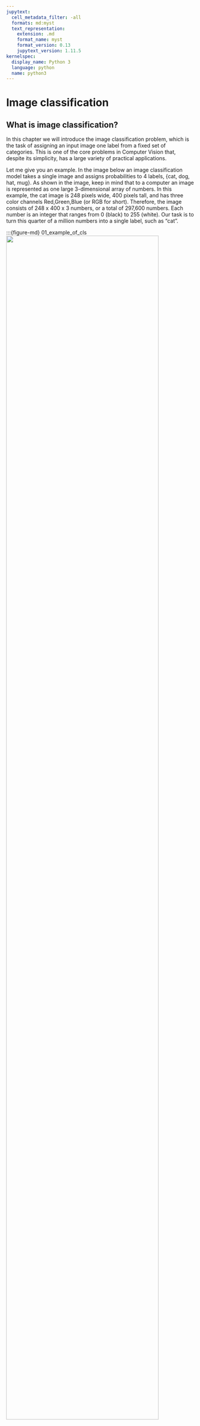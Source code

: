 ```yaml
---
jupytext:
  cell_metadata_filter: -all
  formats: md:myst
  text_representation:
    extension: .md
    format_name: myst
    format_version: 0.13
    jupytext_version: 1.11.5
kernelspec:
  display_name: Python 3
  language: python
  name: python3
---
```


# Image classification

## What is image classification?

In this chapter we will introduce the image classification problem, which is the task of assigning an input image one label from a fixed set of categories. This is one of the core problems in Computer Vision that, despite its simplicity, has a large variety of practical applications.

Let me give you an example. In the image below an image classification model takes a single image and assigns probabilities to 4 labels, {cat, dog, hat, mug}. As shown in the image, keep in mind that to a computer an image is represented as one large 3-dimensional array of numbers. In this example, the cat image is 248 pixels wide, 400 pixels tall, and has three color channels Red,Green,Blue (or RGB for short). Therefore, the image consists of 248 x 400 x 3 numbers, or a total of 297,600 numbers. Each number is an integer that ranges from 0 (black) to 255 (white). Our task is to turn this quarter of a million numbers into a single label, such as “cat”.

:::{figure-md} 01_example_of_cls
<img src="../../images/deep-learning/imgcls/01_classify_eg.png" width="90%" class="bg-white mb-1">

Example of the image classification task
:::

The task in image classification is to predict a single label (or a distribution over labels as shown here to indicate our confidence) for a given image. Images are 3-dimensional arrays of integers from 0 to 255, of size Width x Height x 3. The 3 represents the three color channels Red, Green, Blue.

## Challenges

Since this task of recognizing a visual concept (e.g. cat) is relatively trivial for a human to perform, it is worth considering the challenges involved from the perspective of a Computer Vision algorithm. As we present (an inexhaustive) list of challenges below, keep in mind the raw representation of images as a 3-D array of brightness values:
- Viewpoint variation. A single instance of an object can be oriented in many ways with respect to the camera.
- Scale variation. Visual classes often exhibit variation in their size (size in the real world, not only in terms of their extent in the image).
- Deformation. Many objects of interest are not rigid bodies and can be deformed in extreme ways.
- Occlusion. The objects of interest can be occluded. Sometimes only a small portion of an object (as little as few pixels) could be visible.
- Illumination conditions. The effects of illumination are drastic on the pixel level.
- Background clutter. The objects of interest may blend into their environment, making them hard to identify.
- Intra-class variation. The classes of interest can often be relatively broad, such as chair. There are many different types of these objects, each with their own appearance.

A good image classification model must be invariant to the cross product of all these variations, while simultaneously retaining sensitivity to the inter-class variations.

## Pipeline of image classification

We’ve seen that the task in image classification is to take an array of pixels that represents a single image and assign a label to it. Our complete pipeline can be formalized as follows:
- Input: Our input consists of a set of N images, each labeled with one of K different classes. We refer to this data as the training set,
- Learning: Our task is to use the training set to learn what every one of the classes looks like. We refer to this step as training a classifier, or learning a model,
- Evaluation: In the end, we evaluate the quality of the classifier by asking it to predict labels for a new set of images that it has never seen before. We will then compare the true labels of these images to the ones predicted by the classifier. Intuitively, we’re hoping that a lot of the predictions match up with the true answers (which we call the ground truth).

## History & classic models

Since image classification is a classic task for computer vision, there are several models that are well-performed in the past. We can list them as follows: LeNet, AlexNet, VGGNet, GoogleNet, ResNet, DenseNet, SENet, MobileNet, ShuffleNet and ViT. In this part, we will introduce some of them.

### VGGNet

The VGG (Visual Geometry Group) multilayer network model has 19 more layers than AlexNet, verifying that increasing the depth in the network structure can directly affect the model performance. The design idea of VGG is to increase the depth of the network and use a small size convolutional kernel instead. As shown in the figure below, three 3×3 convolutional kernels are used to replace the 7×7 convolutional kernels in AlexNet, and two 3×3 convolutional kernels are used to replace the 5×5 convolutional kernels, which can increase the depth of the network and improve the model effect while ensuring the same perceptual field. The number of model parameters and operations can be reduced by using smaller 3×3 Filters, and the image feature information can be better retained. The specific advantages of the improvement are summarized as follows. 

- Using small 3×3 filters to replace large convolutional kernels.
- After replacing the convolution kernel, the convolution layers have the same perceptual field. 
- Each layer is trained by Re LU activation function and batch gradient descent after convolution operation.
- It is verified that increasing the network depth can improve the model performance Although, VGG has achieved good results in image classification and localization problems in 2014 due to its deeper network structure and low computational complexity, it uses 140 million parameters and is computationally intensive, which is its shortcoming.

:::{figure-md} 02_VGG_structure
<img src="../../images/deep-learning/imgcls/02_VGG.png" width="90%" class="bg-white mb-1">

Structure of VGGNet {cite}`VGG_structure`
:::

#### Code

```{code-cell}
import numpy as np
import tensorflow as tf
import tensorflow_addons as tfa
import tensorflow_datasets as tfds

AUTOTUNE = tf.data.experimental.AUTOTUNE


def conv_bn(out_channels, kernel_size, strides, padding, groups=1):
    return tf.keras.Sequential(
        [
            tf.keras.layers.ZeroPadding2D(padding=padding),
            tf.keras.layers.Conv2D(
                filters=out_channels,
                kernel_size=kernel_size,
                strides=strides,
                padding="valid",
                groups=groups,
                use_bias=False,
                name="conv",
            ),
            tf.keras.layers.BatchNormalization(name="bn"),
        ]
    )


class RepVGGBlock(tf.keras.layers.Layer):
    def __init__(
        self,
        in_channels,
        out_channels,
        kernel_size,
        strides=1,
        padding=1,
        dilation=1,
        groups=1,
        deploy=False,
    ):
        super(RepVGGBlock, self).__init__()
        self.deploy = deploy
        self.groups = groups
        self.in_channels = in_channels

        assert kernel_size == 3
        assert padding == 1

        padding_11 = padding - kernel_size // 2

        self.nonlinearity = tf.keras.layers.ReLU()

        if deploy:
            self.rbr_reparam = tf.keras.Sequential(
                [
                    tf.keras.layers.ZeroPadding2D(padding=padding),
                    tf.keras.layers.Conv2D(
                        filters=out_channels,
                        kernel_size=kernel_size,
                        strides=strides,
                        padding="valid",
                        dilation_rate=dilation,
                        groups=groups,
                        use_bias=True,
                    ),
                ]
            )
        else:
            self.rbr_identity = (
                tf.keras.layers.BatchNormalization()
                if out_channels == in_channels and strides == 1
                else None
            )
            self.rbr_dense = conv_bn(
                out_channels=out_channels,
                kernel_size=kernel_size,
                strides=strides,
                padding=padding,
                groups=groups,
            )
            self.rbr_1x1 = conv_bn(
                out_channels=out_channels,
                kernel_size=1,
                strides=strides,
                padding=padding_11,
                groups=groups,
            )
            print("RepVGG Block, identity = ", self.rbr_identity)

    def call(self, inputs):
        if hasattr(self, "rbr_reparam"):
            return self.nonlinearity(self.rbr_reparam(inputs))

        if self.rbr_identity is None:
            id_out = 0
        else:
            id_out = self.rbr_identity(inputs)

        return self.nonlinearity(
            self.rbr_dense(inputs) + self.rbr_1x1(inputs) + id_out
        )

    # This func derives the equivalent kernel and bias in a DIFFERENTIABLE way.
    # You can get the equivalent kernel and bias at any time and do whatever you want,
    #     for example, apply some penalties or constraints during training, just like you do to the other models.
    # May be useful for quantization or pruning.
    def get_equivalent_kernel_bias(self):
        kernel3x3, bias3x3 = self._fuse_bn_tensor(self.rbr_dense)
        kernel1x1, bias1x1 = self._fuse_bn_tensor(self.rbr_1x1)
        kernelid, biasid = self._fuse_bn_tensor(self.rbr_identity)
        return (
            kernel3x3 + self._pad_1x1_to_3x3_tensor(kernel1x1) + kernelid,
            bias3x3 + bias1x1 + biasid,
        )

    def _pad_1x1_to_3x3_tensor(self, kernel1x1):
        if kernel1x1 is None:
            return 0
        else:
            return tf.pad(
                kernel1x1, tf.constant([[1, 1], [1, 1], [0, 0], [0, 0]])
            )

    def _fuse_bn_tensor(self, branch):
        if branch is None:
            return 0, 0
        if isinstance(branch, tf.keras.Sequential):
            kernel = branch.get_layer("conv").weights[0]
            running_mean = branch.get_layer("bn").moving_mean
            running_var = branch.get_layer("bn").moving_variance
            gamma = branch.get_layer("bn").gamma
            beta = branch.get_layer("bn").beta
            eps = branch.get_layer("bn").epsilon
        else:
            assert isinstance(branch, tf.keras.layers.BatchNormalization)
            if not hasattr(self, "id_tensor"):
                input_dim = self.in_channels // self.groups
                kernel_value = np.zeros(
                    (3, 3, input_dim, self.in_channels), dtype=np.float32
                )
                for i in range(self.in_channels):
                    kernel_value[1, 1, i % input_dim, i] = 1
                self.id_tensor = tf.convert_to_tensor(
                    kernel_value, dtype=np.float32
                )
            kernel = self.id_tensor
            running_mean = branch.moving_mean
            running_var = branch.moving_variance
            gamma = branch.gamma
            beta = branch.beta
            eps = branch.epsilon
        std = tf.sqrt(running_var + eps)
        t = gamma / std
        return kernel * t, beta - running_mean * gamma / std

    def repvgg_convert(self):
        kernel, bias = self.get_equivalent_kernel_bias()
        return kernel, bias


class RepVGG(tf.keras.Model):
    def __init__(
        self,
        num_blocks,
        num_classes=1000,
        width_multiplier=None,
        override_groups_map=None,
        deploy=False,
    ):
        super(RepVGG, self).__init__()

        assert len(width_multiplier) == 4

        self.deploy = deploy
        self.override_groups_map = override_groups_map or dict()

        assert 0 not in self.override_groups_map

        self.in_planes = min(64, int(64 * width_multiplier[0]))

        self.stage0 = RepVGGBlock(
            in_channels=3,
            out_channels=self.in_planes,
            kernel_size=3,
            strides=2,
            padding=1,
            deploy=self.deploy,
        )
        self.cur_layer_idx = 1
        self.stage1 = self._make_stage(
            int(64 * width_multiplier[0]), num_blocks[0], stride=2
        )
        self.stage2 = self._make_stage(
            int(128 * width_multiplier[1]), num_blocks[1], stride=2
        )
        self.stage3 = self._make_stage(
            int(256 * width_multiplier[2]), num_blocks[2], stride=2
        )
        self.stage4 = self._make_stage(
            int(512 * width_multiplier[3]), num_blocks[3], stride=2
        )
        self.gap = tfa.layers.AdaptiveAveragePooling2D(output_size=1)
        self.linear = tf.keras.layers.Dense(num_classes)

    def _make_stage(self, planes, num_blocks, stride):
        strides = [stride] + [1] * (num_blocks - 1)
        blocks = []
        for stride in strides:
            cur_groups = self.override_groups_map.get(self.cur_layer_idx, 1)
            blocks.append(
                RepVGGBlock(
                    in_channels=self.in_planes,
                    out_channels=planes,
                    kernel_size=3,
                    strides=stride,
                    padding=1,
                    groups=cur_groups,
                    deploy=self.deploy,
                )
            )
            self.in_planes = planes
            self.cur_layer_idx += 1
        return tf.keras.Sequential(blocks)

    def call(self, x):
        out = self.stage0(x)
        out = self.stage1(out)
        out = self.stage2(out)
        out = self.stage3(out)
        out = self.stage4(out)
        out = self.gap(out)
        out = tf.keras.layers.Flatten()(out)
        out = self.linear(out)
        return out
```

### Resnet

ResNet (Residual Network) was proposed by Kaiming He and won the 2015 ILSVRC Grand Prix with an error rate of 3.57%. In the previous network, when the model is not deep enough, its network recognition is not strong, but when the network stack (Plain Network) is very deep, the network gradient disappearance and gradient dispersion are obvious, resulting in the model's computational effectiveness but not up but down. Therefore, in view of the degradation problem of this deep network, ResNet is designed as an ultra-deep network without the gradient vanishing problem.ResNet has various types depending on the number of layers, from 18 to 1202 layers. As an example, Res Net50 consists of 49 convolutional layers and 1 fully connected layer, as shown in the figure below. This simple addition does not add additional parameters and computation to the network, but can greatly increase the training speed and improve the training effect, and this simple structure can well solve the degradation problem when the model deepens the number of layers. In this way, the network will always be in the optimal state and the performance of the network will not decrease with increasing depth.

The most important part of ResNet should be the residual block, and here is the structure.

:::{figure-md} 03_residual_block
<img src="../../images/deep-learning/imgcls/03_resblock.png" width="90%" class="bg-white mb-1">

Structure of residual block {cite}`resblock_structure`
:::

:::{figure-md} 04_ResNet_structure
<img src="../../images/deep-learning/imgcls/04_ResNet.png" width="90%" class="bg-white mb-1">

Structure of residual network {cite}`resnet_structure`
:::

#### Code

```{code-cell}
import time
import tensorflow as tf
import tensorflow.contrib as tf_contrib

weight_init = tf_contrib.layers.variance_scaling_initializer()
weight_regularizer = tf_contrib.layers.l2_regularizer(0.0001)

# Layer
def conv(x, channels, kernel=4, stride=2, padding='SAME', use_bias=True, scope='conv_0'):
    with tf.variable_scope(scope):
        x = tf.layers.conv2d(inputs=x, filters=channels,
                             kernel_size=kernel, kernel_initializer=weight_init,
                             kernel_regularizer=weight_regularizer,
                             strides=stride, use_bias=use_bias, padding=padding)

        return x

def fully_conneted(x, units, use_bias=True, scope='fully_0'):
    with tf.variable_scope(scope):
        x = flatten(x)
        x = tf.layers.dense(x, units=units, kernel_initializer=weight_init, kernel_regularizer=weight_regularizer, use_bias=use_bias)

        return x

def resblock(x_init, channels, is_training=True, use_bias=True, downsample=False, scope='resblock') :
    with tf.variable_scope(scope) :

        x = batch_norm(x_init, is_training, scope='batch_norm_0')
        x = relu(x)


        if downsample :
            x = conv(x, channels, kernel=3, stride=2, use_bias=use_bias, scope='conv_0')
            x_init = conv(x_init, channels, kernel=1, stride=2, use_bias=use_bias, scope='conv_init')

        else :
            x = conv(x, channels, kernel=3, stride=1, use_bias=use_bias, scope='conv_0')

        x = batch_norm(x, is_training, scope='batch_norm_1')
        x = relu(x)
        x = conv(x, channels, kernel=3, stride=1, use_bias=use_bias, scope='conv_1')



        return x + x_init

def bottle_resblock(x_init, channels, is_training=True, use_bias=True, downsample=False, scope='bottle_resblock') :
    with tf.variable_scope(scope) :
        x = batch_norm(x_init, is_training, scope='batch_norm_1x1_front')
        shortcut = relu(x)

        x = conv(shortcut, channels, kernel=1, stride=1, use_bias=use_bias, scope='conv_1x1_front')
        x = batch_norm(x, is_training, scope='batch_norm_3x3')
        x = relu(x)

        if downsample :
            x = conv(x, channels, kernel=3, stride=2, use_bias=use_bias, scope='conv_0')
            shortcut = conv(shortcut, channels*4, kernel=1, stride=2, use_bias=use_bias, scope='conv_init')

        else :
            x = conv(x, channels, kernel=3, stride=1, use_bias=use_bias, scope='conv_0')
            shortcut = conv(shortcut, channels * 4, kernel=1, stride=1, use_bias=use_bias, scope='conv_init')

        x = batch_norm(x, is_training, scope='batch_norm_1x1_back')
        x = relu(x)
        x = conv(x, channels*4, kernel=1, stride=1, use_bias=use_bias, scope='conv_1x1_back')

        return x + shortcut



def get_residual_layer(res_n) :
    x = []

    if res_n == 18 :
        x = [2, 2, 2, 2]

    if res_n == 34 :
        x = [3, 4, 6, 3]

    if res_n == 50 :
        x = [3, 4, 6, 3]

    if res_n == 101 :
        x = [3, 4, 23, 3]

    if res_n == 152 :
        x = [3, 8, 36, 3]

    return x

# Sampling
def flatten(x) :
    return tf.layers.flatten(x)

def global_avg_pooling(x):
    gap = tf.reduce_mean(x, axis=[1, 2], keepdims=True)
    return gap

def avg_pooling(x) :
    return tf.layers.average_pooling2d(x, pool_size=2, strides=2, padding='SAME')

# Activation function
def relu(x):
    return tf.nn.relu(x)

# Normalization function
def batch_norm(x, is_training=True, scope='batch_norm'):
    return tf_contrib.layers.batch_norm(x,
                                        decay=0.9, epsilon=1e-05,
                                        center=True, scale=True, updates_collections=None,
                                        is_training=is_training, scope=scope)
    
class ResNet(object):
    def __init__(self, sess, args):
        self.model_name = 'ResNet'
        self.sess = sess
        self.dataset_name = args.dataset

        if self.dataset_name == 'cifar10' :
            self.train_x, self.train_y, self.test_x, self.test_y = load_cifar10()
            self.img_size = 32
            self.c_dim = 3
            self.label_dim = 10

        self.checkpoint_dir = args.checkpoint_dir
        self.log_dir = args.log_dir

        self.res_n = args.res_n

        self.epoch = args.epoch
        self.batch_size = args.batch_size
        self.iteration = len(self.train_x) // self.batch_size

        self.init_lr = args.lr

    # Generator
    def network(self, x, is_training=True, reuse=False):
        with tf.variable_scope("network", reuse=reuse):

            if self.res_n < 50 :
                residual_block = resblock
            else :
                residual_block = bottle_resblock

            residual_list = get_residual_layer(self.res_n)

            ch = 32 # paper is 64
            x = conv(x, channels=ch, kernel=3, stride=1, scope='conv')

            for i in range(residual_list[0]) :
                x = residual_block(x, channels=ch, is_training=is_training, downsample=False, scope='resblock0_' + str(i))

            x = residual_block(x, channels=ch*2, is_training=is_training, downsample=True, scope='resblock1_0')

            for i in range(1, residual_list[1]) :
                x = residual_block(x, channels=ch*2, is_training=is_training, downsample=False, scope='resblock1_' + str(i))

            x = residual_block(x, channels=ch*4, is_training=is_training, downsample=True, scope='resblock2_0')

            for i in range(1, residual_list[2]) :
                x = residual_block(x, channels=ch*4, is_training=is_training, downsample=False, scope='resblock2_' + str(i))

            x = residual_block(x, channels=ch*8, is_training=is_training, downsample=True, scope='resblock_3_0')

            for i in range(1, residual_list[3]) :
                x = residual_block(x, channels=ch*8, is_training=is_training, downsample=False, scope='resblock_3_' + str(i))

            x = batch_norm(x, is_training, scope='batch_norm')
            x = relu(x)

            x = global_avg_pooling(x)
            x = fully_conneted(x, units=self.label_dim, scope='logit')

            return x

```

### DenseNet

DenseNet proposes a more radical dense connection mechanism than ResNet: i.e., connecting all layers to each other, specifically each layer accepts all the layers before it as its additional input. resNet short-circuits each layer with some previous layer (usually 2-3 layers), and the connection is made by element-level summation. In DenseNet, each layer is connected (concat) with all the preceding layers in the channel dimension and used as input to the next layer, which is a dense connection. Moreover, DenseNet is directly concat feature maps from different layers, which enables feature reuse and improves efficiency, and this feature is the most important difference between DenseNet and ResNet.

:::{figure-md} 05_dense_block
<img src="../../images/deep-learning/imgcls/05_denseblock.png" width="90%" class="bg-white mb-1">

Structure of dense block {cite}`denseblock_structure`
:::

:::{figure-md} 06_DenseNet_structure
<img src="../../images/deep-learning/imgcls/06_DenseNet.png" width="90%" class="bg-white mb-1">

Structure of dense network {cite}`densenet_structure`
:::

#### Code

```{code-cell}
import tensorflow as tf
from tflearn.layers.conv import global_avg_pool
from tensorflow.examples.tutorials.mnist import input_data
from tensorflow.contrib.layers import batch_norm, flatten
from tensorflow.contrib.framework import arg_scope
import numpy as np

# Hyperparameter
nb_block = 2
dropout_rate = 0.2

def conv_layer(input, filter, kernel, stride=1, layer_name="conv"):
    with tf.name_scope(layer_name):
        network = tf.layers.conv2d(inputs=input, filters=filter, kernel_size=kernel, strides=stride, padding='SAME')
        return network

def Global_Average_Pooling(x, stride=1):
    """
    width = np.shape(x)[1]
    height = np.shape(x)[2]
    pool_size = [width, height]
    return tf.layers.average_pooling2d(inputs=x, pool_size=pool_size, strides=stride) # The stride value does not matter
    It is global average pooling without tflearn
    """

    return global_avg_pool(x, name='Global_avg_pooling')
    # But maybe you need to install h5py and curses or not


def Batch_Normalization(x, training, scope):
    with arg_scope([batch_norm],
                   scope=scope,
                   updates_collections=None,
                   decay=0.9,
                   center=True,
                   scale=True,
                   zero_debias_moving_mean=True) :
        return tf.cond(training,
                       lambda : batch_norm(inputs=x, is_training=training, reuse=None),
                       lambda : batch_norm(inputs=x, is_training=training, reuse=True))

def Drop_out(x, rate, training) :
    return tf.layers.dropout(inputs=x, rate=rate, training=training)

def Relu(x):
    return tf.nn.relu(x)

def Average_pooling(x, pool_size=[2,2], stride=2, padding='VALID'):
    return tf.layers.average_pooling2d(inputs=x, pool_size=pool_size, strides=stride, padding=padding)


def Max_Pooling(x, pool_size=[3,3], stride=2, padding='VALID'):
    return tf.layers.max_pooling2d(inputs=x, pool_size=pool_size, strides=stride, padding=padding)

def Concatenation(layers) :
    return tf.concat(layers, axis=3)

def Linear(x) :
    return tf.layers.dense(inputs=x, units=class_num, name='linear')

class DenseNet():
    def __init__(self, x, nb_blocks, filters, training):
        self.nb_blocks = nb_blocks
        self.filters = filters
        self.training = training
        self.model = self.Dense_net(x)

    def bottleneck_layer(self, x, scope):
        # print(x)
        with tf.name_scope(scope):
            x = Batch_Normalization(x, training=self.training, scope=scope+'_batch1')
            x = Relu(x)
            x = conv_layer(x, filter=4 * self.filters, kernel=[1,1], layer_name=scope+'_conv1')
            x = Drop_out(x, rate=dropout_rate, training=self.training)

            x = Batch_Normalization(x, training=self.training, scope=scope+'_batch2')
            x = Relu(x)
            x = conv_layer(x, filter=self.filters, kernel=[3,3], layer_name=scope+'_conv2')
            x = Drop_out(x, rate=dropout_rate, training=self.training)

            # print(x)

            return x

    def transition_layer(self, x, scope):
        with tf.name_scope(scope):
            x = Batch_Normalization(x, training=self.training, scope=scope+'_batch1')
            x = Relu(x)
            # x = conv_layer(x, filter=self.filters, kernel=[1,1], layer_name=scope+'_conv1')
            
            # https://github.com/taki0112/Densenet-Tensorflow/issues/10
            
            in_channel = x.shape[-1]
            x = conv_layer(x, filter=in_channel*0.5, kernel=[1,1], layer_name=scope+'_conv1')
            x = Drop_out(x, rate=dropout_rate, training=self.training)
            x = Average_pooling(x, pool_size=[2,2], stride=2)

            return x

    def dense_block(self, input_x, nb_layers, layer_name):
        with tf.name_scope(layer_name):
            layers_concat = list()
            layers_concat.append(input_x)

            x = self.bottleneck_layer(input_x, scope=layer_name + '_bottleN_' + str(0))

            layers_concat.append(x)

            for i in range(nb_layers - 1):
                x = Concatenation(layers_concat)
                x = self.bottleneck_layer(x, scope=layer_name + '_bottleN_' + str(i + 1))
                layers_concat.append(x)

            x = Concatenation(layers_concat)

            return x

    def Dense_net(self, input_x):
        x = conv_layer(input_x, filter=2 * self.filters, kernel=[7,7], stride=2, layer_name='conv0')
        x = Max_Pooling(x, pool_size=[3,3], stride=2)

        for i in range(self.nb_blocks) :
            # 6 -> 12 -> 48
            x = self.dense_block(input_x=x, nb_layers=4, layer_name='dense_'+str(i))
            x = self.transition_layer(x, scope='trans_'+str(i))

        """
        x = self.dense_block(input_x=x, nb_layers=6, layer_name='dense_1')
        x = self.transition_layer(x, scope='trans_1')
        x = self.dense_block(input_x=x, nb_layers=12, layer_name='dense_2')
        x = self.transition_layer(x, scope='trans_2')
        x = self.dense_block(input_x=x, nb_layers=48, layer_name='dense_3')
        x = self.transition_layer(x, scope='trans_3')
        """

        x = self.dense_block(input_x=x, nb_layers=32, layer_name='dense_final')

        # 100 Layer
        x = Batch_Normalization(x, training=self.training, scope='linear_batch')
        x = Relu(x)
        x = Global_Average_Pooling(x)
        x = flatten(x)
        x = Linear(x)

        # x = tf.reshape(x, [-1, 10])
        return x
```

### MobileNet

MobileNets are based on a streamlined architecture that uses depth-wise separable convolutions to build light weight deep neural networks. We introduce two simple global hyper-parameters that efficiently trade off between latency and accuracy. These hyper-parameters allow the model builder to choose the right sized model for their application based on the constraints of the problem.

Besides, the standard convolutional filters for normal CNNs are replaced by two layers: depthwise convolution and pointwise convolution to build a depthwise separable filter.

:::{figure-md} 07_MobileNet_convolution_structure
<img src="../../images/deep-learning/imgcls/07_mobileconv.png" width="90%" class="bg-white mb-1">

Replacement of standard convolution filter {cite}`mobileconv_structure`
:::

:::{figure-md} 07_MobileNet_body_structure
<img src="../../images/deep-learning/imgcls/08_MobileNet.png" width="90%" class="bg-white mb-1">

Body structure of MobileNet {cite}`mobilenet_structure`
:::

#### Code

```{code-cell}
import tensorflow as tf
import tensorflow.contrib.slim as slim


def mobilenet_v2_arg_scope(weight_decay, is_training=True, depth_multiplier=1.0, regularize_depthwise=False,
                           dropout_keep_prob=1.0):

    regularizer = tf.contrib.layers.l2_regularizer(weight_decay)
    if regularize_depthwise:
        depthwise_regularizer = regularizer
    else:
        depthwise_regularizer = None

    with slim.arg_scope([slim.conv2d, slim.separable_conv2d],
                        activation_fn=tf.nn.relu, normalizer_fn=slim.batch_norm,
                        normalizer_params={'is_training': is_training, 'center': True, 'scale': True }):

        with slim.arg_scope([slim.conv2d], weights_regularizer=regularizer):

            with slim.arg_scope([slim.separable_conv2d],
                                weights_regularizer=depthwise_regularizer, depth_multiplier=depth_multiplier):

                with slim.arg_scope([slim.dropout], is_training=is_training, keep_prob=dropout_keep_prob) as sc:

                    return sc


def block(net, input_filters, output_filters, expansion, stride):
    res_block = net
    res_block = slim.conv2d(inputs=res_block, num_outputs=input_filters * expansion, kernel_size=[1, 1])
    res_block = slim.separable_conv2d(inputs=res_block, num_outputs=None, kernel_size=[3, 3], stride=stride)
    res_block = slim.conv2d(inputs=res_block, num_outputs=output_filters, kernel_size=[1, 1], activation_fn=None)
    if stride == 2:
        return res_block
    else:
        if input_filters != output_filters:
            net = slim.conv2d(inputs=net, num_outputs=output_filters, kernel_size=[1, 1], activation_fn=None)
        return tf.add(res_block, net)


def blocks(net, expansion, output_filters, repeat, stride):
    input_filters = net.shape[3].value

    # first layer should take stride into account
    net = block(net, input_filters, output_filters, expansion, stride)

    for _ in range(1, repeat):
        net = block(net, input_filters, output_filters, expansion, 1)

    return net


def mobilenet_v2(inputs,
                 num_classes=1000,
                 dropout_keep_prob=0.999,
                 is_training=True,
                 depth_multiplier=1.0,
                 prediction_fn=tf.contrib.layers.softmax,
                 spatial_squeeze=True,
                 scope='MobilenetV2'):

    endpoints = dict()

    expansion = 6

    with tf.variable_scope(scope):

        with slim.arg_scope(mobilenet_v2_arg_scope(0.0004, is_training=is_training, depth_multiplier=depth_multiplier,
                                                   dropout_keep_prob=dropout_keep_prob)):
            net = tf.identity(inputs)

            net = slim.conv2d(net, 32, [3, 3], scope='conv11', stride=2)

            net = blocks(net=net, expansion=1, output_filters=16, repeat=1, stride=1)

            net = blocks(net=net, expansion=expansion, output_filters=24, repeat=2, stride=2)

            net = blocks(net=net, expansion=expansion, output_filters=32, repeat=3, stride=2)

            net = blocks(net=net, expansion=expansion, output_filters=64, repeat=4, stride=2)

            net = blocks(net=net, expansion=expansion, output_filters=96, repeat=3, stride=1)

            net = blocks(net=net, expansion=expansion, output_filters=160, repeat=3, stride=2)

            net = blocks(net=net, expansion=expansion, output_filters=320, repeat=1, stride=1)

            net = slim.conv2d(net, 1280, [1, 1], scope='last_bottleneck')

            net = slim.avg_pool2d(net, [7, 7])

            logits = slim.conv2d(net, num_classes, [1, 1], activation_fn=None, normalizer_fn=None, scope='features')

            if spatial_squeeze:
                logits = tf.squeeze(logits, [1, 2], name='SpatialSqueeze')

            endpoints['Logits'] = logits

            if prediction_fn:
                endpoints['Predictions'] = prediction_fn(logits, scope='Predictions')

    return logits, endpoints
```

### ViT

Different from the previous models, ViT (Vision Transformer) uses the concept of Transformer. Inspired by the Transformer scaling successes in NLP, they experiment with applying a standard Transformer directly to images, with the fewest possible modifications. To do so, they split an image into patches and provide the sequence of linear embeddings of these patches as an input to a Transformer. Image patches are treated the same way as tokens (words) in an NLP application. They train the model on image classification in supervised fashion.

#### Code

```{code-cell}
import tensorflow as tf
from tensorflow.keras import Model
from tensorflow.keras.layers import Layer
from tensorflow.keras import Sequential
import tensorflow.keras.layers as nn

from tensorflow import einsum
from einops import rearrange, repeat
from einops.layers.tensorflow import Rearrange

def pair(t):
    return t if isinstance(t, tuple) else (t, t)

class PreNorm(Layer):
    def __init__(self, fn):
        super(PreNorm, self).__init__()

        self.norm = nn.LayerNormalization()
        self.fn = fn

    def call(self, x, training=True):
        return self.fn(self.norm(x), training=training)

class MLP(Layer):
    def __init__(self, dim, hidden_dim, dropout=0.0):
        super(MLP, self).__init__()

        def GELU():
            def gelu(x, approximate=False):
                if approximate:
                    coeff = tf.cast(0.044715, x.dtype)
                    return 0.5 * x * (1.0 + tf.tanh(0.7978845608028654 * (x + coeff * tf.pow(x, 3))))
                else:
                    return 0.5 * x * (1.0 + tf.math.erf(x / tf.cast(1.4142135623730951, x.dtype)))

            return nn.Activation(gelu)

        self.net = Sequential([
            nn.Dense(units=hidden_dim),
            GELU(),
            nn.Dropout(rate=dropout),
            nn.Dense(units=dim),
            nn.Dropout(rate=dropout)
        ])

    def call(self, x, training=True):
        return self.net(x, training=training)

class Attention(Layer):
    def __init__(self, dim, heads=8, dim_head=64, dropout=0.0):
        super(Attention, self).__init__()
        inner_dim = dim_head * heads
        project_out = not (heads == 1 and dim_head == dim)

        self.heads = heads
        self.scale = dim_head ** -0.5

        self.attend = nn.Softmax()
        self.to_qkv = nn.Dense(units=inner_dim * 3, use_bias=False)

        if project_out:
            self.to_out = [
                nn.Dense(units=dim),
                nn.Dropout(rate=dropout)
            ]
        else:
            self.to_out = []

        self.to_out = Sequential(self.to_out)

    def call(self, x, training=True):
        qkv = self.to_qkv(x)
        qkv = tf.split(qkv, num_or_size_splits=3, axis=-1)
        q, k, v = map(lambda t: rearrange(t, 'b n (h d) -> b h n d', h=self.heads), qkv)

        # dots = tf.matmul(q, tf.transpose(k, perm=[0, 1, 3, 2])) * self.scale
        dots = einsum('b h i d, b h j d -> b h i j', q, k) * self.scale
        attn = self.attend(dots)

        # x = tf.matmul(attn, v)
        x = einsum('b h i j, b h j d -> b h i d', attn, v)
        x = rearrange(x, 'b h n d -> b n (h d)')
        x = self.to_out(x, training=training)

        return x

class Transformer(Layer):
    def __init__(self, dim, depth, heads, dim_head, mlp_dim, dropout=0.0):
        super(Transformer, self).__init__()

        self.layers = []

        for _ in range(depth):
            self.layers.append([
                PreNorm(Attention(dim, heads=heads, dim_head=dim_head, dropout=dropout)),
                PreNorm(MLP(dim, mlp_dim, dropout=dropout))
            ])

    def call(self, x, training=True):
        for attn, mlp in self.layers:
            x = attn(x, training=training) + x
            x = mlp(x, training=training) + x

        return x

class ViT(Model):
    def __init__(self, image_size, patch_size, num_classes, dim, depth, heads, mlp_dim,
                 pool='cls', dim_head=64, dropout=0.0, emb_dropout=0.0):
        """
            image_size: int.
            -> Image size. If you have rectangular images, make sure your image size is the maximum of the width and height
            patch_size: int.
            -> Number of patches. image_size must be divisible by patch_size.
            -> The number of patches is: n = (image_size // patch_size) ** 2 and n must be greater than 16.
            num_classes: int.
            -> Number of classes to classify.
            dim: int.
            -> Last dimension of output tensor after linear transformation nn.Linear(..., dim).
            depth: int.
            -> Number of Transformer blocks.
            heads: int.
            -> Number of heads in Multi-head Attention layer.
            mlp_dim: int.
            -> Dimension of the MLP (FeedForward) layer.
            dropout: float between [0, 1], default 0..
            -> Dropout rate.
            emb_dropout: float between [0, 1], default 0.
            -> Embedding dropout rate.
            pool: string, either cls token pooling or mean pooling
        """
        super(ViT, self).__init__()

        image_height, image_width = pair(image_size)
        patch_height, patch_width = pair(patch_size)

        assert image_height % patch_height == 0 and image_width % patch_width == 0, 'Image dimensions must be divisible by the patch size.'

        num_patches = (image_height // patch_height) * (image_width // patch_width)
        assert pool in {'cls', 'mean'}, 'pool type must be either cls (cls token) or mean (mean pooling)'

        self.patch_embedding = Sequential([
            Rearrange('b (h p1) (w p2) c -> b (h w) (p1 p2 c)', p1=patch_height, p2=patch_width),
            nn.Dense(units=dim)
        ], name='patch_embedding')

        self.pos_embedding = tf.Variable(initial_value=tf.random.normal([1, num_patches + 1, dim]))
        self.cls_token = tf.Variable(initial_value=tf.random.normal([1, 1, dim]))
        self.dropout = nn.Dropout(rate=emb_dropout)

        self.transformer = Transformer(dim, depth, heads, dim_head, mlp_dim, dropout)

        self.pool = pool

        self.mlp_head = Sequential([
            nn.LayerNormalization(),
            nn.Dense(units=num_classes)
        ], name='mlp_head')

    def call(self, img, training=True, **kwargs):
        x = self.patch_embedding(img)
        b, n, d = x.shape

        cls_tokens = repeat(self.cls_token, '() n d -> b n d', b=b)
        x = tf.concat([cls_tokens, x], axis=1)
        x += self.pos_embedding[:, :(n + 1)]
        x = self.dropout(x, training=training)

        x = self.transformer(x, training=training)

        if self.pool == 'mean':
            x = tf.reduce_mean(x, axis=1)
        else:
            x = x[:, 0]

        x = self.mlp_head(x)

        return x
```

## Classic datasets

As we said before, image classification task is mainly trained by datasets, so the importance of dataset is obvious. Here, we will introduce some widely-used datasets.

### CIFAR-10/100

The [CIFAR-10 dataset](http://www.cs.toronto.edu/~kriz/cifar.html) consists of 60000 32x32 colour images in 10 classes, with 6000 images per class. There are 50000 training images and 10000 test images. The dataset is divided into five training batches and one test batch, each with 10000 images. The test batch contains exactly 1000 randomly-selected images from each class. The training batches contain the remaining images in random order, but some training batches may contain more images from one class than another. Between them, the training batches contain exactly 5000 images from each class.

The CIFAR-100 dataset is just like the CIFAR-10, except it has 100 classes containing 600 images each. There are 500 training images and 100 testing images per class. The 100 classes in the CIFAR-100 are grouped into 20 superclasses. Each image comes with a "fine" label (the class to which it belongs) and a "coarse" label (the superclass to which it belongs).

```{note}
Download for Linux
wget http://www.cs.toronto.edu/~kriz/cifar-10-python.tar.gz
wget http://www.cs.toronto.edu/~kriz/cifar-100-python.tar.gz

Download for Win/Mac
Download from the offical website
```

### ImageNet-1000

[ImageNet](https://image-net.org/) is an image dataset organized according to the WordNet hierarchy. Each meaningful concept in WordNet, possibly described by multiple words or word phrases, is called a "synonym set" or "synset". There are more than 100,000 synsets in WordNet; the majority of them are nouns (80,000+). In ImageNet, we aim to provide on average 1000 images to illustrate each synset. Images of each concept are quality-controlled and human-annotated. In its completion, we hope ImageNet will offer tens of millions of cleanly labeled and sorted images for most of the concepts in the WordNet hierarchy.

```{note}
If you want to download this dataset, please visit [kaggle](https://www.kaggle.com/c/imagenet-object-localization-challenge/overview/description) for more information.
```

## Standards

### Top-1 accuracy

If your predicted label takes the largest one inside the final probability vector as the prediction result, and if the one with the highest probability in your prediction result is correctly classified, then the prediction is correct. Otherwise, the prediction is wrong.

### Top-5 accuracy

Among the 50 classification probabilities of the test image, take the first 5 maximum classification probabilities, whether the correct label (classification) is in it or not, that is, whether it is one of these first 5, if it is, it is a successful classification.

## Your turn! 🚀

TBD.

## Acknowledgments

Thanks to [Stanford](https://www.stanford.edu) for creating the open-source course [CS231n: Deep Learning for Computer Vision](https://cs231n.github.io/classification/), [Duc Thang HOANG](https://github.com/hoangthang1607) for creating the open-source project [RepVGG-Tensorflow-2](https://github.com/hoangthang1607/RepVGG-Tensorflow-2), [Junho Kim](https://github.com/taki0112) for creating the open-source project [ResNet-Tensorflow](https://github.com/taki0112/ResNet-Tensorflow), [Densenet-Tensorflow](https://github.com/taki0112/Densenet-Tensorflow) and [vit-tensorflow](https://github.com/taki0112/vit-tensorflow) and [ohadlights](https://github.com/ohadlights) for creating the open-source project [mobilenetv2](https://github.com/ohadlights/mobilenetv2). They inspire the majority of the content in this chapter.

---

```{bibliography}
:filter: docname in docnames
```


